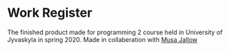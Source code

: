 # Work Register
The finished product made for programming 2 course held in University of Jyvaskyla in spring 2020.
Made in collaberation with [Musa Jallow](https://www.linkedin.com/in/jallow-musa-01aa4a80/)
